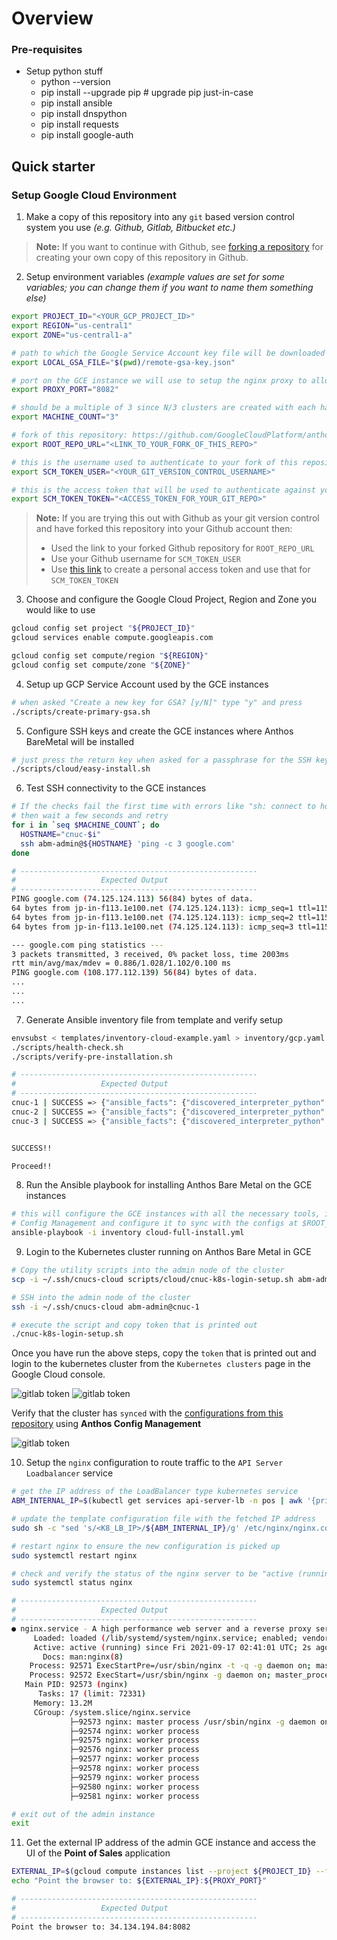 # Overview

<TODO>

### Pre-requisites

- Setup python stuff
   - python --version
   - pip install --upgrade pip # upgrade pip just-in-case
   - pip install ansible
   - pip install dnspython
   - pip install requests
   - pip install google-auth

## Quick starter

### Setup Google Cloud Environment
1. Make a copy of this repository into any `git` based version control system you use _(e.g. Github, Gitlab, Bitbucket etc.)_

> **Note:** If you want to continue with Github, see [forking a repository](https://docs.github.com/en/get-started/quickstart/fork-a-repo#forking-a-repository) for creating
> your own copy of this repository in Github.

2. Setup environment variables _(example values are set for some variables; you can change them if you want to name them something else)_
```sh
export PROJECT_ID="<YOUR_GCP_PROJECT_ID>"
export REGION="us-central1"
export ZONE="us-central1-a"

# path to which the Google Service Account key file will be downloaded to
export LOCAL_GSA_FILE="$(pwd)/remote-gsa-key.json"

# port on the GCE instance we will use to setup the nginx proxy to allow traffic into the AnthosBareMetal cluster
export PROXY_PORT="8082"

# should be a multiple of 3 since N/3 clusters are created with each having 3 nodes
export MACHINE_COUNT="3"

# fork of this repository: https://github.com/GoogleCloudPlatform/anthos-edge-usecases
export ROOT_REPO_URL="<LINK_TO_YOUR_FORK_OF_THIS_REPO>"

# this is the username used to authenticate to your fork of this repository
export SCM_TOKEN_USER="<YOUR_GIT_VERSION_CONTROL_USERNAME>"

# this is the access token that will be used to authenticate against your fork of this repository
export SCM_TOKEN_TOKEN="<ACCESS_TOKEN_FOR_YOUR_GIT_REPO>"
```

> **Note:** If you are trying this out with Github as your git version control and have forked this repository into your Github account then:
> - Used the link to your forked Github repository for `ROOT_REPO_URL`
> - Use your Github username for `SCM_TOKEN_USER`
> - Use [this link](https://docs.github.com/en/github/authenticating-to-github/keeping-your-account-and-data-secure/creating-a-personal-access-token) to create a personal access token and use that for `SCM_TOKEN_TOKEN`

3. Choose and configure the Google Cloud Project, Region and Zone you would like to use
```sh
gcloud config set project "${PROJECT_ID}"
gcloud services enable compute.googleapis.com

gcloud config set compute/region "${REGION}"
gcloud config set compute/zone "${ZONE}"
```

4. Setup up GCP Service Account used by the GCE instances
```sh
# when asked "Create a new key for GSA? [y/N]" type "y" and press
./scripts/create-primary-gsa.sh
```

5. Configure SSH keys and create the GCE instances where Anthos BareMetal will be installed
```sh
# just press the return key when asked for a passphrase for the SSH key (i.e. empty string)
./scripts/cloud/easy-install.sh
```

6. Test SSH connectivity to the GCE instances
```sh
# If the checks fail the first time with errors like "sh: connect to host cnuc-1 port 22: Connection refused"
# then wait a few seconds and retry
for i in `seq $MACHINE_COUNT`; do
  HOSTNAME="cnuc-$i"
  ssh abm-admin@${HOSTNAME} 'ping -c 3 google.com'
done

# -----------------------------------------------------
#                   Expected Output
# -----------------------------------------------------
PING google.com (74.125.124.113) 56(84) bytes of data.
64 bytes from jp-in-f113.1e100.net (74.125.124.113): icmp_seq=1 ttl=115 time=1.10 ms
64 bytes from jp-in-f113.1e100.net (74.125.124.113): icmp_seq=2 ttl=115 time=1.10 ms
64 bytes from jp-in-f113.1e100.net (74.125.124.113): icmp_seq=3 ttl=115 time=0.886 ms

--- google.com ping statistics ---
3 packets transmitted, 3 received, 0% packet loss, time 2003ms
rtt min/avg/max/mdev = 0.886/1.028/1.102/0.100 ms
PING google.com (108.177.112.139) 56(84) bytes of data.
...
...
...
```

7. Generate Ansible inventory file from template and verify setup
```sh
envsubst < templates/inventory-cloud-example.yaml > inventory/gcp.yaml
./scripts/health-check.sh
./scripts/verify-pre-installation.sh

# -----------------------------------------------------
#                   Expected Output
# -----------------------------------------------------
cnuc-1 | SUCCESS => {"ansible_facts": {"discovered_interpreter_python": "/usr/bin/python3"},"changed": false,"ping": "pong"}
cnuc-2 | SUCCESS => {"ansible_facts": {"discovered_interpreter_python": "/usr/bin/python3"},"changed": false,"ping": "pong"}
cnuc-3 | SUCCESS => {"ansible_facts": {"discovered_interpreter_python": "/usr/bin/python3"},"changed": false,"ping": "pong"}


SUCCESS!!

Proceed!!
```

8. Run the Ansible playbook for installing Anthos Bare Metal on the GCE instances
```sh
# this will configure the GCE instances with all the necessary tools, install Anthos BareMetal, install Anthos
# Config Management and configure it to sync with the configs at $ROOT_REPO_URL/anthos-baremetal-edge-deployment/acm-config-sink
ansible-playbook -i inventory cloud-full-install.yml
```

9. Login to the Kubernetes cluster running on Anthos Bare Metal in GCE
```sh
# Copy the utility scripts into the admin node of the cluster
scp -i ~/.ssh/cnucs-cloud scripts/cloud/cnuc-k8s-login-setup.sh abm-admin@cnuc-1:

# SSH into the admin node of the cluster
ssh -i ~/.ssh/cnucs-cloud abm-admin@cnuc-1

# execute the script and copy token that is printed out
./cnuc-k8s-login-setup.sh
```

Once you have run the above steps, copy the `token` that is printed out and login
to the kubernetes cluster from the `Kubernetes clusters` page in the Google Cloud
console.

![gitlab token](docs/images/login-k8s.png)
![gitlab token](docs/images/login-k8s-token.png)

Verify that the cluster has `synced` with the [configurations from this repository](/acm-config-sink)
using **Anthos Config Management**

![gitlab token](docs/images/acm-sync.png)

10. Setup the `nginx` configuration to route traffic to the `API Server Loadbalancer` service
```sh
# get the IP address of the LoadBalancer type kubernetes service
ABM_INTERNAL_IP=$(kubectl get services api-server-lb -n pos | awk '{print $4}' | tail -n 1)

# update the template configuration file with the fetched IP address
sudo sh -c "sed 's/<K8_LB_IP>/${ABM_INTERNAL_IP}/g' /etc/nginx/nginx.conf.template > /etc/nginx/nginx.conf"

# restart nginx to ensure the new configuration is picked up
sudo systemctl restart nginx

# check and verify the status of the nginx server to be "active (running)"
sudo systemctl status nginx

# -----------------------------------------------------
#                   Expected Output
# -----------------------------------------------------
● nginx.service - A high performance web server and a reverse proxy server
     Loaded: loaded (/lib/systemd/system/nginx.service; enabled; vendor preset: enabled)
     Active: active (running) since Fri 2021-09-17 02:41:01 UTC; 2s ago
       Docs: man:nginx(8)
    Process: 92571 ExecStartPre=/usr/sbin/nginx -t -q -g daemon on; master_process on; (code=exited, status=0/SUCCESS)
    Process: 92572 ExecStart=/usr/sbin/nginx -g daemon on; master_process on; (code=exited, status=0/SUCCESS)
   Main PID: 92573 (nginx)
      Tasks: 17 (limit: 72331)
     Memory: 13.2M
     CGroup: /system.slice/nginx.service
             ├─92573 nginx: master process /usr/sbin/nginx -g daemon on; master_process on;
             ├─92574 nginx: worker process
             ├─92575 nginx: worker process
             ├─92576 nginx: worker process
             ├─92577 nginx: worker process
             ├─92578 nginx: worker process
             ├─92579 nginx: worker process
             ├─92580 nginx: worker process
             ├─92581 nginx: worker process

# exit out of the admin instance
exit
```

11. Get the external IP address of the admin GCE instance and access the UI of the **Point of Sales** application
```sh
EXTERNAL_IP=$(gcloud compute instances list --project ${PROJECT_ID} --filter="name:cnuc-1" | awk '{print $5}' | tail -n 1)
echo "Point the browser to: ${EXTERNAL_IP}:${PROXY_PORT}"

# -----------------------------------------------------
#                   Expected Output
# -----------------------------------------------------
Point the browser to: 34.134.194.84:8082
```
